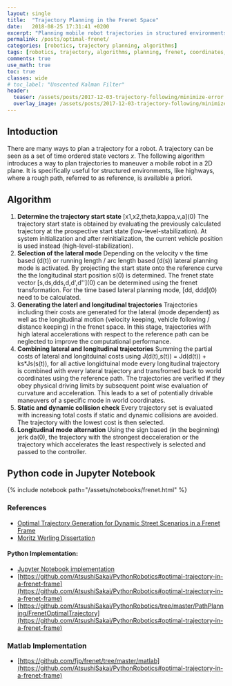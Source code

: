 ```yaml
---
layout: single
title:  "Trajectory Planning in the Frenet Space"
date:   2018-08-25 17:31:41 +0200
excerpt: "Planning mobile robot trajectories in structured environments using a reference path and Frenet coordinates."
permalink: /posts/optimal-frenet/
categories: [robotics, trajectory planning, algorithms]
tags: [robotics, trajectory, algorithms, planning, frenet, coordinates, path]
comments: true
use_math: true
toc: true
classes: wide
# toc_label: "Unscented Kalman Filter"
header:
  teaser: /assets/posts/2017-12-03-trajectory-following/minimize-error.png
  overlay_image: /assets/posts/2017-12-03-trajectory-following/minimize-error.png #keep it square 200x200 px is good
---
```



## Intoduction

There are many ways to plan a trajectory for a robot. A trajectory can be seen as a set of time ordered state vectors $x$.
The following algorithm introduces a way to plan trajectories to maneuver a mobile robot in a 2D plane.
It is specifically useful for structured environments, like highways, where a rough path, referred to as reference, is available a priori.

## Algorithm

1. **Determine the trajectory start state** \[x1,x2,theta,kappa,v,a\](0)
The trajectory start state is obtained by evaluating the previously calculated trajectory
at the prospective start state (low-level-stabilization).
At system initialization and after reinitialization, the current vehicle
position is used instead (high-level-stabilization).
2. **Selection of the lateral mode**
Depending on the velocity v the time based (d(t)) or running length / arc length based (d(s))
lateral planning mode is activated. By projecting the start state onto the reference curve the
the longitudinal start position s(0) is determined. The frenet state vector
\[s,ds,dds,d,d',d''\](0) can be determined using the frenet transformation.
For the time based lateral planning mode, \[dd, ddd\](0) need to be calculated.
3. **Generating the laterl and longitudinal trajectories**
Trajectories including their costs are generated for the lateral (mode dependent)
as well as the longitudinal motion (velocity keeping, vehicle following / distance keeping) in the frenet space.
In this stage, trajectories with high lateral accelerations with respect to the reference
path can be neglected to improve the computational performance.
4. **Combining lateral and longitudinal trajectories**
Summing the partial costs of lateral and longitduinal costs using
J(d(t),s(t)) = Jd(d(t)) + ks*Js(s(t)), for all active longidtuinal mode every
longitudinal trajectory is combined with every lateral trajectory and transfromed
back to world coordinates using the reference path. The trajectories are verified if they obey physical driving limits by
subsequent point wise evaluation of curvature and acceleration.
This leads to a set of potentially drivable maneuvers of a specific mode in world coordinates.
5. **Static and dynamic collision check**
Every trajectory set is evaluated with increasing total costs if static and dynamic
collisions are avoided. The trajectory with the lowest cost is then selected.
6. **Longitudinal mode alternation**
Using the sign based (in the beginning) jerk da(0), the trajectory with the
strongest decceleration or the trajectory which accelerates the least respectively
is selected and passed to the controller.


## Python code in Jupyter Notebook

{% include notebook path="/assets/notebooks/frenet.html" %}


### References

- [Optimal Trajectory Generation for Dynamic Street Scenarios in a Frenet Frame](https://www.researchgate.net/profile/Moritz_Werling/publication/224156269_Optimal_Trajectory_Generation_for_Dynamic_Street_Scenarios_in_a_Frenet_Frame/links/54f749df0cf210398e9277af.pdf)
- [Moritz Werling Dissertation](https://www.ksp.kit.edu/download/1000021738)

#### Python Implementation:

- [Jupyter Notebook implementation](https://github.com/fjp/frenet/blob/master/ipython/python.ipynb)
- [https://github.com/AtsushiSakai/PythonRobotics#optimal-trajectory-in-a-frenet-frame](https://github.com/AtsushiSakai/PythonRobotics#optimal-trajectory-in-a-frenet-frame)
- [https://github.com/AtsushiSakai/PythonRobotics/tree/master/PathPlanning/FrenetOptimalTrajectory](https://github.com/AtsushiSakai/PythonRobotics#optimal-trajectory-in-a-frenet-frame)


### Matlab Implementation

- [https://github.com/fjp/frenet/tree/master/matlab](https://github.com/AtsushiSakai/PythonRobotics#optimal-trajectory-in-a-frenet-frame)
